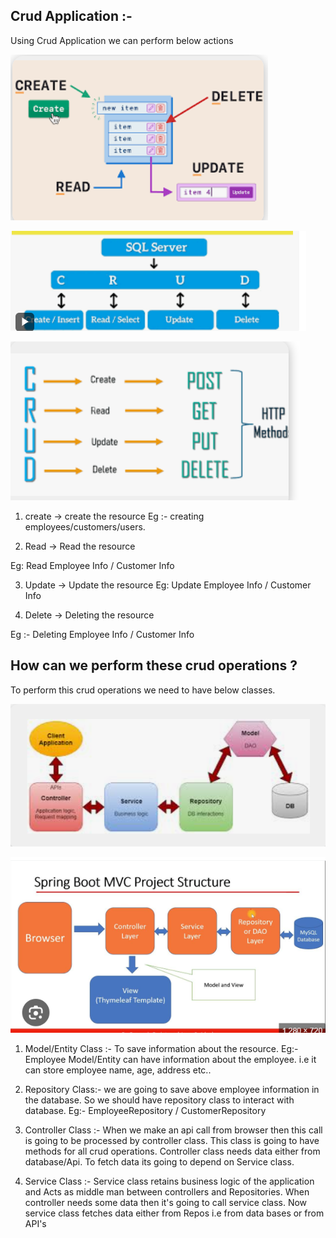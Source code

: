 ## Crud Application :- 

Using Crud Application we can perform below actions 

![img_2.png](img_2.png)

![img_3.png](img_3.png)

![img_4.png](img_4.png)


1) create -> create the resource
    Eg :- creating employees/customers/users.

2) Read -> Read the resource

 Eg: Read Employee Info / Customer Info 
 
3) Update -> Update the resource
Eg: Update Employee Info / Customer Info 
   
4) Delete -> Deleting the resource

Eg :- Deleting Employee Info / Customer Info

## How can we perform these crud operations ?
To perform this crud operations we need to have below classes.


![img.png](img.png)

![img_1.png](img_1.png)

1) Model/Entity Class :-  To save information about the resource. 
Eg:- Employee Model/Entity can have information about the employee.
   i.e it can store employee name, age, address etc..
   
2) Repository Class:-  we are going to save above employee 
information in the database. So we should have repository class to interact with database.
Eg:- EmployeeRepository / CustomerRepository
   
3) Controller Class :- When we make an api call from browser
   then this call is going to be processed by controller class.
   This class is going to have methods for all crud operations.
   Controller class needs data either from database/Api.
   To fetch data its going to depend on Service class.
   
3) Service Class :- Service class retains business logic of the application and Acts as middle man between
controllers and Repositories. When controller needs some data then it's going to call service class.
   Now service class fetches data either from Repos i.e from data bases
   or from API's